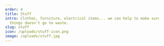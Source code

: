 ```yaml
---
order: 4
title: Stuff
intro: Clothes, furniture, electrical items... we can help to make sure these
  things doesn't go to waste.
slug: stuff
icon: /uploads/stuff-icon.png
image: /uploads/stuff.jpg
---
```

